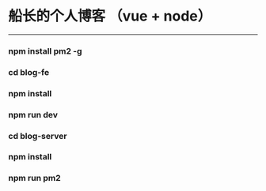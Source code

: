 # 船长的个人博客 （vue + node）
------
### npm install pm2 -g
### cd blog-fe 
### npm install
### npm run dev
### cd blog-server 
### npm install
### npm run pm2


